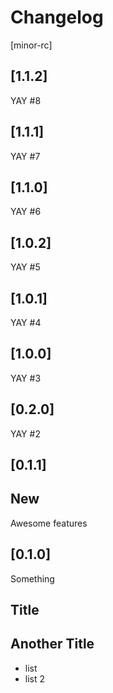 # Changelog

[minor-rc]

## [1.1.2]

YAY #8

## [1.1.1]

YAY #7

## [1.1.0]

YAY #6

## [1.0.2]

YAY #5

## [1.0.1]

YAY #4

## [1.0.0]

YAY #3

## [0.2.0]

YAY #2

## [0.1.1]

## New

Awesome features

## [0.1.0]

Something 

## Title 

## Another Title 

* list 
* list 2







